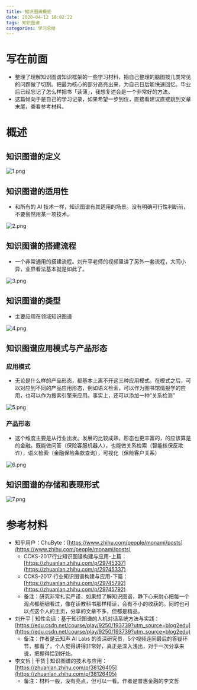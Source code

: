 ```yaml
---
title: 知识图谱概览
date: 2020-04-12 18:02:22
tags: 知识图谱
categories: 学习总结
---
```



# 写在前面


* 整理了理解知识图谱知识框架的一些学习材料，把自己整理的脑图按几类常见的问题做了切割。把最为核心的部分高亮出来，为自己日后能快速回忆。毕业后已经忘记了怎么样把书「读薄」，我想复述会是一个非常好的方法。
* 这篇倾向于是自己的学习记录，如果希望一步到位，直接看建议直接跳到文章末尾，查看参考材料。

# 概述


## 知识图谱的定义

![1.png](https://i.loli.net/2020/04/19/1thPTBDRXVHvorE.png)


## 知识图谱的适用性

* 和所有的 AI 技术一样，知识图谱有其适用的场景。没有明确可行性判断前，不要贸然用某一项技术。

![2.png](https://i.loli.net/2020/04/19/XfCvraNBZdMelUh.png)


## 知识图谱的搭建流程

* 一个非常通用的搭建流程。刘升平老师的视频里讲了另外一套流程，大同小异，业界看法基本就是如此了。

![3.png](https://i.loli.net/2020/04/19/hmDGbCp781zsj92.png)


## 知识图谱的类型

* 主要应用在领域知识图谱

![4.png](https://i.loli.net/2020/04/19/rW7SxZ93wA6cpEL.png)



## 知识图谱应用模式与产品形态

### 应用模式

* 无论是什么样的产品形态，都基本上离不开这三种应用模式。在模式之后，可以对应到不同的产品应用形态，例如语义检索，可以作为图书馆情报学的应用，也可以作为搜索引擎来应用。事实上，还可以添加一种“关系检测”

![5.png](https://i.loli.net/2020/04/19/VTI8b5w4NvcLE6t.png)



### 产品形态

* 这个维度主要是从行业出发。发展的比较成熟，形态也更丰富的，的应该算是的金融。既能做问答（保险客服机器人），也能做关系检索（智能核保反欺诈），语义检索（金融保险条款查询），可视化（保险客户关系）

![6.png](https://i.loli.net/2020/04/19/y5aAUdmhG4BEPnr.png)



## 知识图谱的存储和表现形式

![7.png](https://i.loli.net/2020/04/19/9yLuMe6Tx42cSoX.png)




# 参考材料

* 知乎用户：ChuByte：[https://www.zhihu.com/people/monami/posts](https://www.zhihu.com/people/monami/posts)
  * CCKS-2017行业知识图谱构建与应用-上篇：[https://zhuanlan.zhihu.com/p/29745337](https://zhuanlan.zhihu.com/p/29745337)
  * CCKS-2017 行业知识图谱构建与应用-下篇：[https://zhuanlan.zhihu.com/p/29745792](https://zhuanlan.zhihu.com/p/29745792)
  * 备注：研究非常扎实严谨，如果想了解知识图谱，静下心来耐心把每一个观点都细细看过，像在读教科书那样精读，会有不小的收获的。同时也可以点这个人的主页，分享的文章不多，但都是精品。
* 刘升平 | 知性会话：基于知识图谱的人机对话系统方法与实践：[https://edu.csdn.net/course/play/9250/193739?utm_source=blog2edu](https://edu.csdn.net/course/play/9250/193739?utm_source=blog2edu)
  * 备注：作者是云知声 AI Labs 的资深研究员，5个视频连同最后的答疑环节，都看了，个人觉得讲得非常好，真正是深入浅出，对于一次分享来说，把握得恰到好处。
* 李文哲 | 干货 | 知识图谱的技术与应用：[https://zhuanlan.zhihu.com/p/38126405](https://zhuanlan.zhihu.com/p/38126405)
  * 备注：材料一般，没有亮点，但可以一看。作者是普惠金融的李文哲